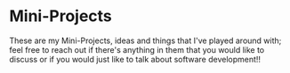 # Mini-Projects
These are my Mini-Projects, ideas and things that I've played around with; feel free to reach out if there's anything in them that you would like to discuss or if you would just like to talk about software development!!
